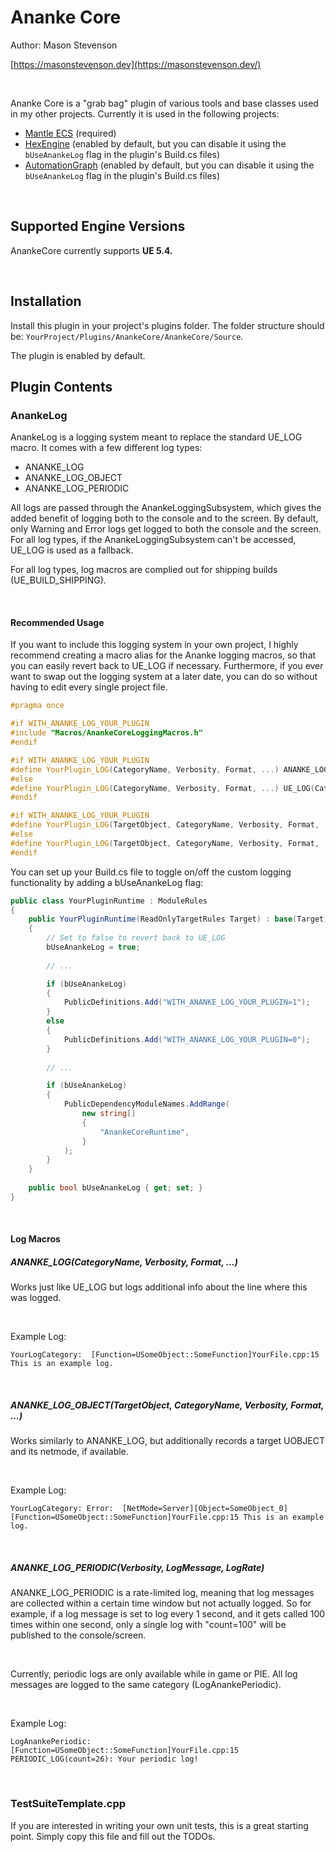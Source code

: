 # Ananke Core

Author: Mason Stevenson

[https://masonstevenson.dev](https://masonstevenson.dev/)

<br>

Ananke Core is a "grab bag" plugin of various tools and base classes used in my other projects. Currently it is used in the following projects:

* [Mantle ECS](https://github.com/masonstevenson-dev/Mantle) (required)
* [HexEngine](https://github.com/masonstevenson-dev/HexEngine) (enabled by default, but you can disable it using the `bUseAnankeLog` flag in the plugin's Build.cs files)
* [AutomationGraph](https://github.com/masonstevenson-dev/AutomationGraph) (enabled by default, but you can disable it using the `bUseAnankeLog` flag in the plugin's Build.cs files)

<br>

## Supported Engine Versions

AnankeCore currently supports **UE 5.4.**

<br>

## Installation

Install this plugin in your project's plugins folder. The folder structure should be: `YourProject/Plugins/AnankeCore/AnankeCore/Source`.



The plugin is enabled by default.



## Plugin Contents

### AnankeLog

AnankeLog is a logging system meant to replace the standard UE_LOG macro. It comes with a few different log types:

* ANANKE_LOG
* ANANKE_LOG_OBJECT
* ANANKE_LOG_PERIODIC



All logs are passed through the AnankeLoggingSubsystem, which gives the added benefit of logging both to the console and to the screen. By default, only Warning and Error logs get logged to both the console and the screen. For all log types, if the AnankeLoggingSubsystem can't be accessed, UE_LOG is used as a fallback.



For all log types, log macros are complied out for shipping builds (UE_BUILD_SHIPPING).

<br>

#### Recommended Usage

If you want to include this logging system in your own project, I highly recommend creating a macro alias for the Ananke logging macros, so that you can easily revert back to UE_LOG if necessary. Furthermore, if you ever want to swap out the logging system at a later date, you can do so without having to edit every single project file.

```c++
#pragma once

#if WITH_ANANKE_LOG_YOUR_PLUGIN
#include "Macros/AnankeCoreLoggingMacros.h"
#endif

#if WITH_ANANKE_LOG_YOUR_PLUGIN
#define YourPlugin_LOG(CategoryName, Verbosity, Format, ...) ANANKE_LOG(CategoryName, Verbosity, Format, ##__VA_ARGS__)
#else
#define YourPlugin_LOG(CategoryName, Verbosity, Format, ...) UE_LOG(CategoryName, Verbosity, Format, ##__VA_ARGS__)
#endif

#if WITH_ANANKE_LOG_YOUR_PLUGIN
#define YourPlugin_LOG(TargetObject, CategoryName, Verbosity, Format, ...) ANANKE_LOG_OBJECT(TargetObject, CategoryName, Verbosity, Format, ##__VA_ARGS__)
#else
#define YourPlugin_LOG(TargetObject, CategoryName, Verbosity, Format, ...) UE_LOG(CategoryName, Verbosity, Format, ##__VA_ARGS__)
#endif
```



You can set up your Build.cs file to toggle on/off the custom logging functionality by adding a bUseAnankeLog flag:

```c#
public class YourPluginRuntime : ModuleRules
{
    public YourPluginRuntime(ReadOnlyTargetRules Target) : base(Target)
    {
        // Set to false to revert back to UE_LOG
        bUseAnankeLog = true;
        
        // ... 

        if (bUseAnankeLog)
        {
            PublicDefinitions.Add("WITH_ANANKE_LOG_YOUR_PLUGIN=1");
        }
        else
        {
            PublicDefinitions.Add("WITH_ANANKE_LOG_YOUR_PLUGIN=0");
        }
        
        // ...

        if (bUseAnankeLog)
        {
            PublicDependencyModuleNames.AddRange(
                new string[]
                {
                    "AnankeCoreRuntime",
                }
            );
        }
    }
    
    public bool bUseAnankeLog { get; set; }
}
```

<br>

#### Log Macros

##### ANANKE_LOG(CategoryName, Verbosity, Format, ...)

Works just like UE_LOG but logs additional info about the line where this was logged. 

<br>

Example Log:

`YourLogCategory:  [Function=USomeObject::SomeFunction]YourFile.cpp:15 This is an example log.`

<br>

##### ANANKE_LOG_OBJECT(TargetObject, CategoryName, Verbosity, Format, ...)

Works similarly to ANANKE_LOG, but additionally records a target UOBJECT and its netmode, if available.

<br>

Example Log:

`YourLogCategory: Error:  [NetMode=Server][Object=SomeObject_0][Function=USomeObject::SomeFunction]YourFile.cpp:15 This is an example log.`

<br>

##### ANANKE_LOG_PERIODIC(Verbosity, LogMessage, LogRate)

ANANKE_LOG_PERIODIC is a rate-limited log, meaning that log messages are collected within a certain time window but not actually logged. So for example, if a log message is set to log every 1 second, and it gets called 100 times within one second, only a single log with "count=100" will be published to the console/screen.

<br>

Currently, periodic logs are only available while in game or PIE. All log messages are logged to the same category (LogAnankePeriodic).

<br>

Example Log:

`LogAnankePeriodic:  [Function=USomeObject::SomeFunction]YourFile.cpp:15  PERIODIC_LOG(count=26): Your periodic log!`

<br>

### TestSuiteTemplate.cpp

If you are interested in writing your own unit tests, this is a great starting point. Simply copy this file and fill out the TODOs.